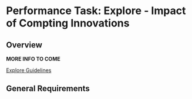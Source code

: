 # Performance Task: Explore - Impact of Compting Innovations

## Overview

**MORE INFO TO COME**

[Explore Guidelines](/ap/assets/pdfs/digital_portfolio/explore-guidelines-2019.pdf)

## General Requirements

<!-- **Research and Organization**

 - [Rough Notes & Sources Template](https://docs.google.com/document/d/19n4gLaVmOgiqpCCezNZFtuR6LEhB9SNOg9pJWdXiE3k/edit?usp=sharing) -->

<!-- **Resources to make your video and PDF:** -->

<!-- - [Adobe Spark](https://spark.adobe.com/) to create a short video presentation
- PowerPoint
- [Audacity](https://www.audacityteam.org/) for making audio presentation
- Google Docs, Slides, Drawings to create PDF or infographic -->